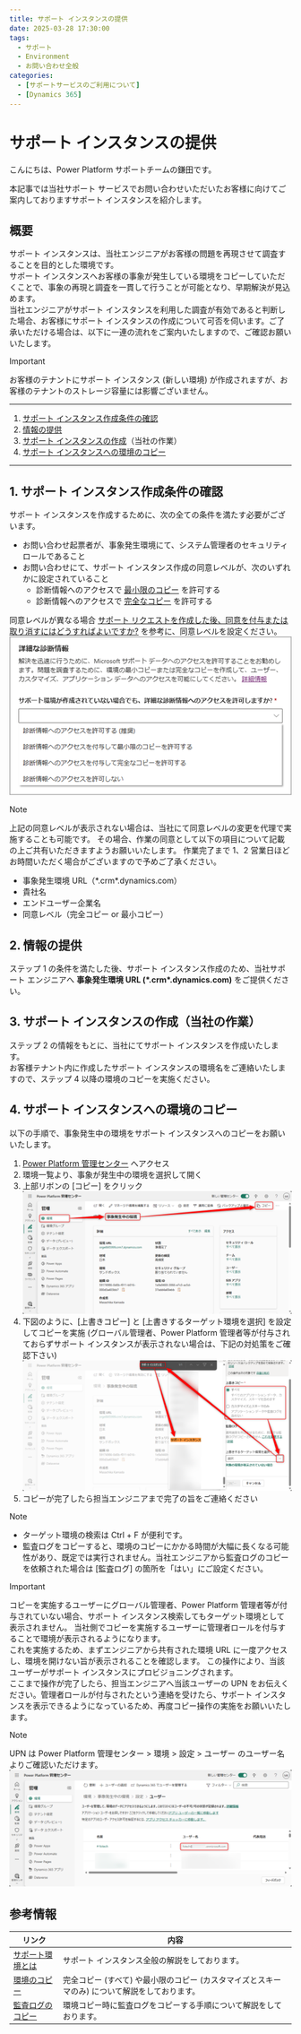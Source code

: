 ```yaml
---
title: サポート インスタンスの提供
date: 2025-03-28 17:30:00
tags:
  - サポート
  - Environment
  - お問い合わせ全般
categories:
  - [サポートサービスのご利用について]
  - [Dynamics 365]
---
```


# サポート インスタンスの提供

こんにちは、Power Platform サポートチームの鎌田です。

本記事では当社サポート サービスでお問い合わせいただいたお客様に向けてご案内しておりますサポート インスタンスを紹介します。

## 概要

サポート インスタンスは、当社エンジニアがお客様の問題を再現させて調査することを目的とした環境です。<br>
サポート インスタンスへお客様の事象が発生している環境をコピーしていただくことで、事象の再現と調査を一貫して行うことが可能となり、早期解決が見込めます。<br>
当社エンジニアがサポート インスタンスを利用した調査が有効であると判断した場合、お客様にサポート インスタンスの作成について可否を伺います。ご了承いただける場合は、以下に一連の流れをご案内いたしますので、ご確認お願いいたします。

> [!IMPORTANT]
> お客様のテナントにサポート インスタンス (新しい環境) が作成されますが、お客様のテナントのストレージ容量には影響ございません。

---

1. [サポート インスタンス作成条件の確認](#anchor-about-criteria)
2. [情報の提供](#anchor-about-information)
3. [サポート インスタンスの作成](#anchor-create-instance)（当社の作業）
4. [サポート インスタンスへの環境のコピー](#anchor-about-copy)

---

<a id='anchor-about-criteria'></a>

## 1. サポート インスタンス作成条件の確認

サポート インスタンスを作成するために、次の全ての条件を満たす必要がございます。

* お問い合わせ起票者が、事象発生環境にて、システム管理者のセキュリティ ロールであること
* お問い合わせにて、サポート インスタンス作成の同意レベルが、次のいずれかに設定されていること
  * 診断情報へのアクセスで [最小限のコピー](https://learn.microsoft.com/ja-jp/power-platform/admin/copy-environment#copy-over-customizations-and-schemas-only) を許可する
  * 診断情報へのアクセスで [完全なコピー](https://learn.microsoft.com/ja-jp/power-platform/admin/copy-environment#copy-over-everything) を許可する

同意レベルが異なる場合 [サポート リクエストを作成した後、同意を付与または取り消すにはどうすればよいですか?](https://learn.microsoft.com/ja-jp/power-platform/admin/support-environment#how-do-i-grant-or-revoke-consent-after-i-create-a-support-request) を参考に、同意レベルを設定ください。
![](./Provide-Support-Instance/consent.png)

> [!NOTE]
> 上記の同意レベルが表示されない場合は、当社にて同意レベルの変更を代理で実施することも可能です。
> その場合、作業の同意として以下の項目について記載の上ご共有いただきますようお願いいたします。
> 作業完了まで 1、2 営業日ほどお時間いただく場合がございますので予めご了承ください。
>
> * 事象発生環境 URL（\*.crm\*.dynamics.com）
> * 貴社名
> * エンドユーザー企業名
> * 同意レベル（完全コピー or 最小コピー）

<a id='anchor-about-information'></a>

## 2. 情報の提供

ステップ 1 の条件を満たした後、サポート インスタンス作成のため、当社サポート エンジニアへ **事象発生環境 URL (\*.crm\*.dynamics.com)** をご提供ください。

<a id='anchor-create-instance'></a>

## 3. サポート インスタンスの作成（当社の作業）

ステップ 2 の情報をもとに、当社にてサポート インスタンスを作成いたします。<br>
お客様テナント内に作成したサポート インスタンスの環境名をご連絡いたしますので、ステップ 4 以降の環境のコピーを実施ください。

<a id='anchor-about-copy'></a>

## 4. サポート インスタンスへの環境のコピー

以下の手順で、事象発生中の環境をサポート インスタンスへのコピーをお願いいたします。

1. [Power Platform 管理センター](https://admin.powerplatform.microsoft.com/) へアクセス
2. 環境一覧より、事象が発生中の環境を選択して開く
3. 上部リボンの [コピー] をクリック
![](./Provide-Support-Instance/copy_button.png)
4. 下図のように、[上書きコピー] と [上書きするターゲット環境を選択] を設定してコピーを実施 (グローバル管理者、Power Platform 管理者等が付与されておらずサポート インスタンスが表示されない場合は、下記の対処策をご確認下さい)
![](./Provide-Support-Instance/copy_support_instance.png)
5. コピーが完了したら担当エンジニアまで完了の旨をご連絡ください

> [!NOTE]
>
> * ターゲット環境の検索は Ctrl + F が便利です。
> * 監査ログをコピーすると、環境のコピーにかかる時間が大幅に長くなる可能性があり、既定では実行されません。当社エンジニアから監査ログのコピーを依頼された場合は [監査ログ] の箇所を「はい」にご設定ください。

> [!IMPORTANT]
> コピーを実施するユーザーにグローバル管理者、Power Platform 管理者等が付与されていない場合、サポート インスタンス検索してもターゲット環境として表示されません。
> 当社側でコピーを実施するユーザーに管理者ロールを付与することで環境が表示されるようになります。<br>
> これを実施するため、まずエンジニアから共有された環境 URL に一度アクセスし、環境を開けない旨が表示されることを確認します。
> この操作により、当該ユーザーがサポート インスタンスにプロビジョニングされます。<br>
> ここまで操作が完了したら、担当エンジニアへ当該ユーザーの UPN をお伝えください。管理者ロールが付与されたという連絡を受けたら、サポート インスタンスを表示できるようになっているため、再度コピー操作の実施をお願いいたします。

> [!NOTE]
> UPN は Power Platform 管理センター > 環境 > 設定 > ユーザー のユーザー名よりご確認いただけます。
> ![](./Provide-Support-Instance/upn.png)

## 参考情報

| リンク | 内容 |
| ---- | --- |
| [サポート環境とは](https://learn.microsoft.com/ja-jp/power-platform/admin/support-environment#what-are-support-environments) | サポート インスタンス全般の解説をしております。 |
| [環境のコピー](https://learn.microsoft.com/ja-jp/power-platform/admin/copy-environment) | 完全コピー (すべて) や最小限のコピー (カスタマイズとスキーマのみ) について解説をしております。 |
| [監査ログのコピー](https://learn.microsoft.com/ja-jp/power-platform/admin/copy-environment#copying-audit-logs) | 環境コピー時に監査ログをコピーする手順について解説をしております。 |
